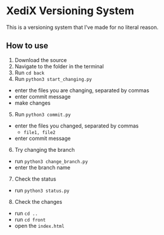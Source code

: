 # XediX Versioning System

This is a versioning system that I've made for no literal reason.

## How to use
1. Download the source
2. Navigate to the folder in the terminal
3. Run `cd back`
4. Run `python3 start_changing.py`
  - enter the files you are changing, separated by commas
  - enter commit message
  - make changes
5. Run `python3 commit.py`
  - enter the files you changed, separated by commas
    - `file1, file2`
  - enter commit message
6. Try changing the branch
  - run `python3 change_branch.py`
  - enter the branch name
7. Check the status
  - run `python3 status.py`
8. Check the changes
  - run `cd ..`
  - run `cd front`
  - open the `index.html`